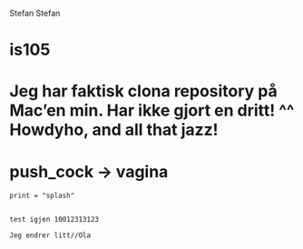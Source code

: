 Stefan Stefan

# is105
# Jeg har faktisk clona repository på Mac’en min. Har ikke gjort en dritt! ^^ Howdyho, and all that jazz!

# push_cock -> vagina
	print = "splash"
	
	
	test igjen 10012313123
	
	Jeg endrer litt//Ola
